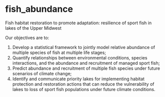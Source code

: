 # fish_abundance
Fish habitat restoration to promote adaptation: resilience of sport fish in lakes of the Upper Midwest

Our objectives are to:
1. Develop a statistical framework to jointly model relative abundance of multiple species of fish at multiple life stages;
2. Quantify relationships between environmental conditions, species interactions, and the abundance and recruitment of managed sport fish;
3. Predict abundance and recruitment of multiple fish species under future scenarios of climate change;
4. Identify and communicate priority lakes for implementing habitat protection and restoration actions that can reduce the vulnerability of lakes to loss of sport fish populations under future climate conditions.
